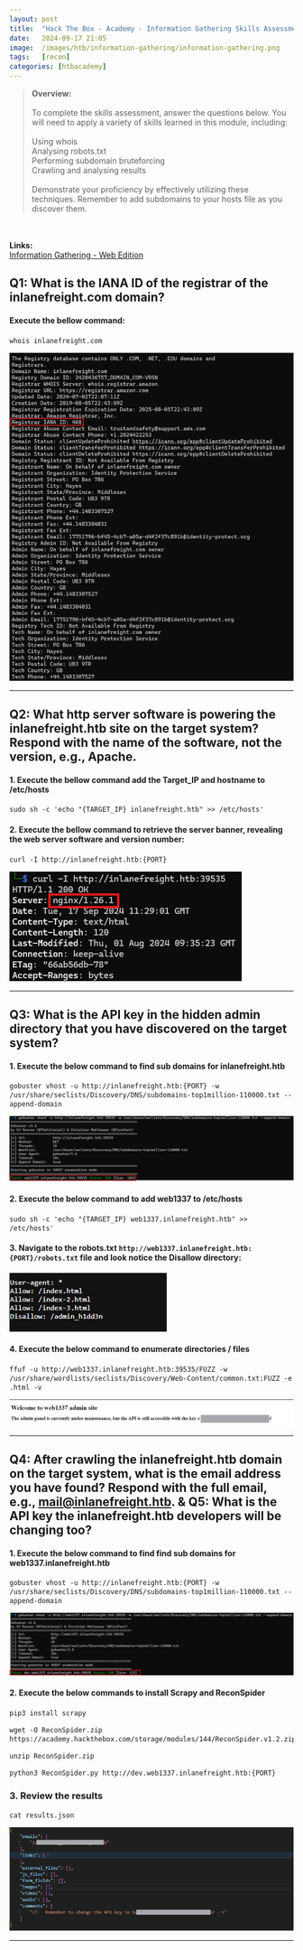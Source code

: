 ```yaml
---
layout: post
title:  "Hack The Box - Academy - Information Gathering Skills Assessment"
date:   2024-09-17 21:05
image:  /images/htb/information-gathering/information-gathering.png
tags:   [recon]
categories: [htbacademy]
---
```


><b>Overview:</b>
<br/><br/>
To complete the skills assessment, answer the questions below. You will need to apply a variety of skills learned in this module, including:<br/><br/>
Using whois<br/>
Analysing robots.txt<br/>
Performing subdomain bruteforcing<br/>
Crawling and analysing results<br/><br/>
Demonstrate your proficiency by effectively utilizing these techniques. Remember to add subdomains to your hosts file as you discover them.
<br/>
<br/>
<b>Links:</b>
<br/>
<a href="https://academy.hackthebox.com/module/144/section/1311">Information Gathering - Web Edition</a>
<br/>

## Q1: What is the IANA ID of the registrar of the inlanefreight.com domain?

#### Execute the bellow command:

```
whois inlanefreight.com
```

![whois inlanefreight.com result](/images/htb/information-gathering/htb-academy-information-gathering-whois.png)

<hr/>

## Q2: What http server software is powering the inlanefreight.htb site on the target system? Respond with the name of the software, not the version, e.g., Apache.

#### 1. Execute the bellow command add the Target_IP and hostname to /etc/hosts

```
sudo sh -c 'echo "{TARGET_IP} inlanefreight.htb" >> /etc/hosts'
```
#### 2. Execute the bellow command to retrieve the server banner, revealing the web server software and version number:

```
curl -I http://inlanefreight.htb:{PORT}
```
![Server Software nginx](/images/htb/information-gathering/server-software.png)

<hr/>

## Q3: What is the API key in the hidden admin directory that you have discovered on the target system?

#### 1. Execute the below command to find sub domains for inlanefreight.htb

```
gobuster vhost -u http://inlanefreight.htb:{PORT} -w /usr/share/seclists/Discovery/DNS/subdomains-top1million-110000.txt --append-domain
```
![Sub domain found: web1337 Subdomain](/images/htb/information-gathering/web1337-subdomain.png)

#### 2. Execute the below command to add web1337 to /etc/hosts
```
sudo sh -c 'echo "{TARGET_IP} web1337.inlanefreight.htb" >> /etc/hosts'
```

#### 3. Navigate to the robots.txt `http://web1337.inlanefreight.htb:{PORT}/robots.txt` file and look notice the Disallow directory:
![robots.txt content](/images/htb/information-gathering/robots-content.png)

#### 4. Execute the below command to enumerate directories / files
```
ffuf -u http://web1337.inlanefreight.htb:39535/FUZZ -w /usr/share/wordlists/seclists/Discovery/Web-Content/common.txt:FUZZ -e .html -v
```
![API Key in Hidden admin directory](/images/htb/information-gathering/api-key-hidden-directory.png)
<hr/>

## Q4: After crawling the inlanefreight.htb domain on the target system, what is the email address you have found? Respond with the full email, e.g., mail@inlanefreight.htb. & Q5: What is the API key the inlanefreight.htb developers will be changing too?

#### 1. Execute the below command to find find sub domains for web1337.inlanefreight.htb

```
gobuster vhost -u http://inlanefreight.htb:{PORT} -w /usr/share/seclists/Discovery/DNS/subdomains-top1million-110000.txt --append-domain
```
![Sub domain found: dev Subdomain](/images/htb/information-gathering/dev.web1337-subdomain.png)

#### 2. Execute the below commands to install Scrapy and ReconSpider
```
pip3 install scrapy
```
```
wget -O ReconSpider.zip https://academy.hackthebox.com/storage/modules/144/ReconSpider.v1.2.zip
```
```
unzip ReconSpider.zip
```
```
python3 ReconSpider.py http://dev.web1337.inlanefreight.htb:{PORT}
```

### 3. Review the results
```
cat results.json
```
![ReconSpider Result](/images/htb/information-gathering/ReconSpider-Result.png)

<hr/>